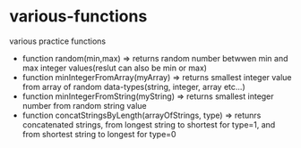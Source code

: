 # various-functions
various practice functions 

- function random(min,max) => returns random number betwwen min and max integer values(reslut can also be min or max)
- function minIntegerFromArray(myArray) => returns smallest integer value from array of random data-types(string, integer, array etc...)
- function minIntegerFromString(myString) => returns smallest integer number from random string value
- function concatStringsByLength(arrayOfStrings, type) => retunrs concatenated strings, from longest string to shortest for type=1, and from shortest string to longest for type=0
